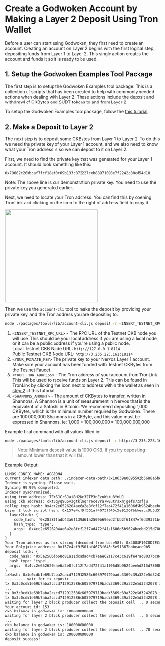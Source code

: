 # Create a Godwoken Account by Making a Layer 2 Deposit Using Tron Wallet

Before a user can start using Godwoken, they first need to create an account. Creating an account on Layer 2 begins with the first logical step, depositing funds from Layer 1 to Layer 2. This single action creates the account and funds it so it is ready to be used.

## 1. Setup the Godwoken Examples Tool Package

The first step is to setup the Godwoken Examples tool package. This is a collection of scripts that has been created to help with commonly needed actions when dealing with Layer 2. These actions include the deposit and withdrawl of CKBytes and SUDT tokens to and from Layer 2.

To setup the Godwoken Examples tool package, follow the [this tutorial](https://github.com/Kuzirashi/gw-gitcoin-instruction/blob/master/src/component-tutorials/3.setup.and.use.account.cli.md).

## 2. Make a Deposit to Layer 2

The next step is to deposit some CKBytes from Layer 1 to Layer 2. To do this we need the private key of your Layer 1 account, and we also need to know what your Tron address is so we can depost to it on Layer 2.

First, we need to find the private key that was generated for your Layer 1 account. It should look something like this:

```txt
0x79682c20bbcaf7fcf18eb0c69b133c872227ceb88971090e7f2242c80cd54d18
```

Note: The above line is our demonstration private key. You need to use the private key you generated earlier.

Next, we need to locate your Tron address. You can find this by opening TronLink and clicking on the icon to the right of address field to copy it.

<img src="https://raw.githubusercontent.com/Kuzirashi/gw-gitcoin-instruction/master/src/images/tronlink-copy-address.png" style="border: 1px solid #eeeeee; height: 300px" />

Then we use the `account-cli` tool to make the deposit by providing your private key, and the Tron address you are depositing to:

```sh
node ./packages/tools/lib/account-cli.js deposit -r <INSERT_TESTNET_RPC_URL> -p <YOUR_PRIVATE_KEY> --tron-address <YOUR_TRON_ADDRESS> -c <SHANNONS_AMOUNT>
```

1. `<INSERT_TESTNET_RPC_URL>` - The RPC URL of the Testnet CKB node you will use. This should be your local address if you are using a local node, or it can be a public address if you're using a public node.\
Local Testnet CKB Node URL: `http://127.0.0.1:8114`\
Public Testnet CKB Node URL: `http://3.235.223.161:18114`
2. `<YOUR_PRIVATE_KEY>` The private key to your Nervos Layer 1 account. Make sure your account has been funded with Testnet CKBytes from the [Testnet Faucet](https://faucet.nervos.org/).
3. `<YOUR_TRON_ADDRESS>` - The Tron address of your account from TronLink. This will be used to receive funds on Layer 2. This can be found in TronLink by clicking the icon next to address within the wallet as seen in [step 2](#2-make-a-deposit-to-layer-2) of this tutorial.
4. `<SHANNONS_AMOUNT>` - The amount of CKBytes to transfer, written in Shannons. A Shannon is a unit of measurement in Nervos that is the equivalent of a Satoshi in Bitcoin. We recommend depositing 1,000 CKBytes, which is the minimum number required by Godwoken. There are 100,000,000 Shannons in a CKByte, and this value must be expressed in Shannons. ie: 1,000 * 100,000,000 = 100,000,000,000

Example final command with all values filled in:

```sh
node ./packages/tools/lib/account-cli.js deposit -r http://3.235.223.161:18114 -p 0x79682c20bbcaf7fcf18eb0c69b133c872227ceb88971090e7f2242c80cd54d18 --tron-address TFrSJCrSJai8H2Kc32TP3nEzuWsXu8YnUJ -c 100000000000
```

> Note: Minimum deposit value is 1000 CKB. If you try depositing amount lower than that it will fail.

Example Output:
  
```txt
LUMOS_CONFIG_NAME: AGGRON4
current indexer data path: ./indexer-data-path/0x10639e0895502b5688a6be8cf69460d76541bfa4821629d86d62ba0aae3f9606
Indexer is syncing. Please wait.
Syncing 99.99% completed.
Indexer synchronized.
using tron address: TFrSJCrSJai8H2Kc32TP3nEzuWsXu8YnUJ
using ckb address: ckt1qyq9u5vzgtklnqrr6cevra7w2utrsxmjgefs72sfju
rollup type hash: 0x4cc2e6526204ae6a2e8fcf12f7ad472f41a1606d5b9624beebd215d780809f6a
Layer 2 lock script hash: 0x157e4cf9f501af4673f645c5e91367bbbeacc9b5d57fe3f8eaf5c0ee10968c82 {
  layer2Lock: {
    code_hash: '0x28380fadb43a6f139d61a2509b69ecd2fbb2f61847ef6d39371b4f906c151ab5',
    hash_type: 'type',
    args: '0x4cc2e6526204ae6a2e8fcf12f7ad472f41a1606d5b9624beebd215d780809f6a4088F10C8D7EC48D19035D8C0709397E2FEC18C3'
  }
}
Your Tron address as hex string (decoded from base58): 0x4088F10C8D7EC48D19035D8C0709397E2FEC18C3
Your Polyjuice address: 0x157e4cf9f501af4673f645c5e91367bbbeacc9b5
deposit lock: {
  code_hash: '0x5a2506bb68d81a11dcadad4cb7eae62a17c43c619fe47ac8037bc8ce2dd90360',
  hash_type: 'type',
  args: '0x4cc2e6526204ae6a2e8fcf12f7ad472f41a1606d5b9624beebd215d780809f6aa10000001000000030000000990000005c7253696786b9eddd34e4f6b6e478ec5742bd36569ec60c1d0487480ba4f9e36900000010000000300000003100000028380fadb43a6f139d61a2509b69ecd2fbb2f61847ef6d39371b4f906c151ab501340000004cc2e6526204ae6a2e8fcf12f7ad472f41a1606d5b9624beebd215d780809f6a4088f10c8d7ec48d19035d8c0709397e2fec18c300a30200000000c0'
}
txHash: 0x3c0cdb1e69b7aba2cacd712912586c605979719badc3369c39a322e5d3242078
--------- wait for tx deposit ----------
tx 0x3c0cdb1e69b7aba2cacd712912586c605979719badc3369c39a322e5d3242078 is pending, waited for 0 seconds
...
tx 0x3c0cdb1e69b7aba2cacd712912586c605979719badc3369c39a322e5d3242078 is committed, waited for 33 seconds
tx 0x3c0cdb1e69b7aba2cacd712912586c605979719badc3369c39a322e5d3242078 is committed!
waiting for layer 2 block producer collect the deposit cell ... 0 seconds
Your account id: 153
ckb balance in godwoken is: 100000000000
waiting for layer 2 block producer collect the deposit cell ... 5 seconds
...
ckb balance in godwoken is: 100000000000
waiting for layer 2 block producer collect the deposit cell ... 70 seconds
ckb balance in godwoken is: 200000000000
deposit success!
```
